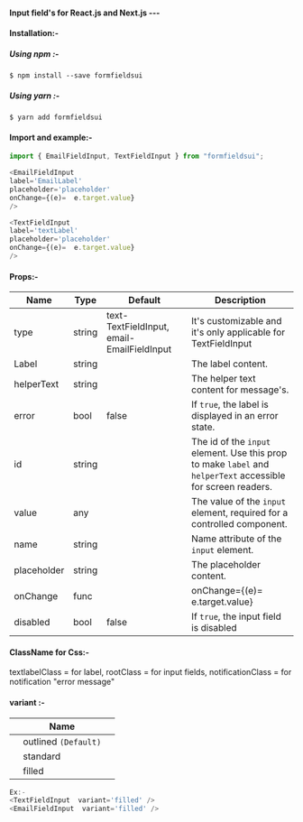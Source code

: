 ####  Input field's for React.js and Next.js ---
####  Installation:-
#####  Using npm :-
```
$ npm install --save formfieldsui
```
#####  Using yarn :-
```
$ yarn add formfieldsui
```

####  Import and example:-

```JavaScript
import { EmailFieldInput, TextFieldInput } from "formfieldsui";

<EmailFieldInput
label='EmailLabel'
placeholder='placeholder'
onChange={(e)=  e.target.value}
/>

<TextFieldInput
label='textLabel'
placeholder='placeholder'
onChange={(e)=  e.target.value}
/>
```

####  Props:-
| Name  | Type | Default | Description
| ------------- | ------------- | ------------- | ------------- |
| type | string | text-TextFieldInput, email-EmailFieldInput |It's customizable and it's only applicable for TextFieldInput|
| Label  | string  |  | The label content.  |
| helperText  | string  |   |   The helper text content for message's.  |
| error  | bool  | false  | If `true`, the label is displayed in an error state.  |
| id  | string  |   | The id of the `input` element. Use this prop to make `label` and `helperText` accessible for screen readers.  |
| value  | any  |   | The value of the  `input`  element, required for a controlled component.  |
| name  | string  |   |   Name attribute of the  `input`  element.  |
| placeholder  | string  |   | The placeholder content.  |
| onChange  | func  |   | onChange={(e)=  e.target.value}  |
| disabled  | bool  | false  |If `true`, the input field is disabled  |

####  ClassName for Css:-
textlabelClass = for label,
rootClass = for input fields,
notificationClass = for notification "error message"
####  variant :-
| | Name  | |
|---| ------------- | --|
| | outlined `(Default)` |
| | standard |
| | filled  |

```JavaScript
Ex:-
<TextFieldInput  variant='filled' />
<EmailFieldInput  variant='filled' />
```